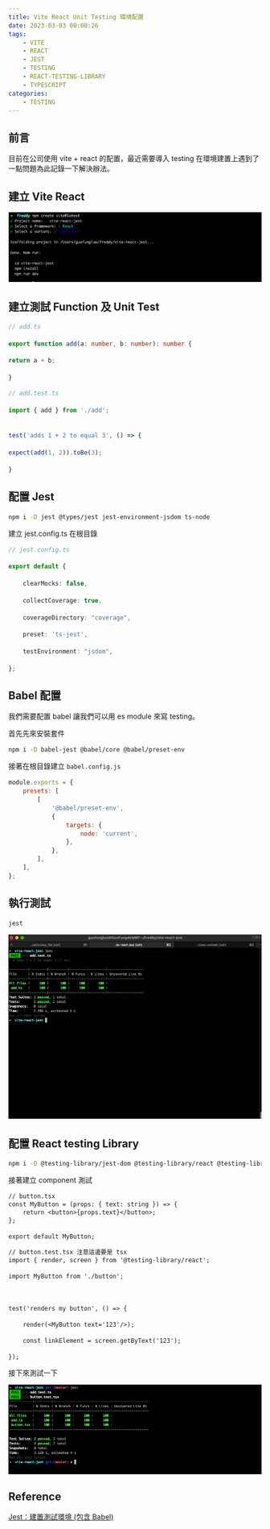 ```yaml
---
title: Vite React Unit Testing 環境配置
date: 2023-03-03 00:00:26
tags:
	- VITE
	- REACT
	- JEST
	- TESTING
	- REACT-TESTING-LIBRARY
	- TYPESCRIPT
categories:
	- TESTING
---
```


## 前言

目前在公司使用 vite + react 的配置，最近需要導入 testing 在環境建置上遇到了一點問題為此記錄一下解決辦法。

<!-- more -->

## 建立 Vite React

![create react typescript project by vite](https://raw.githubusercontent.com/luofreddy/images/main/uPic/2023/03/02/ROtx8z.png)


## 建立測試 Function 及 Unit Test
```typescript
// add.ts

export function add(a: number, b: number): number {

return a + b;

}
```

```ts
// add.test.ts

import { add } from './add';


test('adds 1 + 2 to equal 3', () => {

expect(add(1, 2)).toBe(3);

}
```


## 配置 Jest

```bash
npm i -D jest @types/jest jest-environment-jsdom ts-node
```

建立 jest.config.ts 在根目錄
```ts
// jest.config.ts

export default {

	clearMocks: false,
	
	collectCoverage: true,
	
	coverageDirectory: "coverage",
	
	preset: 'ts-jest',
	
	testEnvironment: "jsdom",

};
```



## Babel 配置

我們需要配置 babel 讓我們可以用 es module 來寫 testing。

首先先來安裝套件
```bash
npm i -D babel-jest @babel/core @babel/preset-env
```

接著在根目錄建立 `babel.config.js`

```js
module.exports = {
    presets: [
        [
            '@babel/preset-env',
            {
                targets: {
                    node: 'current',
                },
            },
        ],
    ],
};
```

## 執行測試

```bash
jest
```

![jest testing result](https://raw.githubusercontent.com/luofreddy/images/main/uPic/2023/03/02/GA5cRq.png)

## 配置 React testing Library

```bash
npm i -D @testing-library/jest-dom @testing-library/react @testing-library/user-event
```

接著建立 component 測試

```tsx
// button.tsx  
const MyButton = (props: { text: string }) => {
	return <button>{props.text}</button>;
};

export default MyButton;
```

```tsx
// button.test.tsx 注意這邊要是 tsx
import { render, screen } from '@testing-library/react';

import MyButton from './button';

  

test('renders my button', () => {

	render(<MyButton text='123'/>);
	
	const linkElement = screen.getByText('123');

});
```

接下來測試一下

![react testing library test](https://raw.githubusercontent.com/luofreddy/images/main/uPic/2023/03/02/IEjrET.png)

## Reference
[Jest：建置測試環境 (包含 Babel)](https://titangene.github.io/article/jest-build-test-env.html)